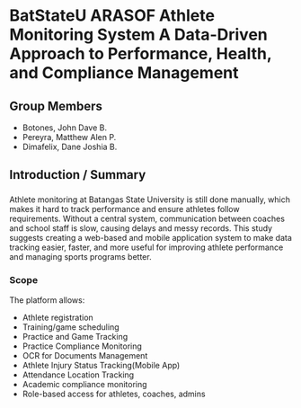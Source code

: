 # BatStateU ARASOF Athlete Monitoring System A Data-Driven Approach to Performance, Health, and Compliance Management

##  Group Members
- Botones, John Dave B.
- Pereyra, Matthew Alen P.
- Dimafelix, Dane Joshia B.

## Introduction / Summary
###
Athlete monitoring at Batangas State University is still done manually, which makes it hard to track performance and ensure athletes follow requirements. Without a central system, communication between coaches and school staff is slow, causing delays and messy records. This study suggests creating a web-based and mobile application system to make data tracking easier, faster, and more useful for improving athlete performance and managing sports programs better.

### Scope
The platform allows:
- Athlete registration 
- Training/game scheduling
- Practice and Game Tracking
- Practice Compliance Monitoring
- OCR for Documents Management
- Athlete Injury Status Tracking(Mobile App)
- Attendance Location Tracking
- Academic compliance monitoring
- Role-based access for athletes, coaches, admins
